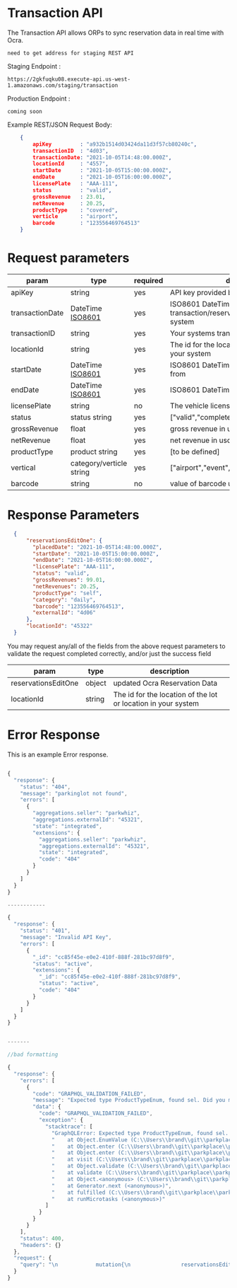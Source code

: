# Transaction API

The Transaction API allows ORPs to sync reservation data in real time with Ocra. 

`need to get address for staging REST API`

Staging Endpoint : 

```
https://2gkfuqku08.execute-api.us-west-1.amazonaws.com/staging/transaction
```

Production Endpoint : 

```
coming soon
```

Example REST/JSON Request Body: 

```JSON
    {
        apiKey         : "a932b1514d03424da11d3f57cb80240c",
        transactionID  : "4d03",
        transactionDate: "2021-10-05T14:48:00.000Z",
        locationId     : "4557",
        startDate      : "2021-10-05T15:00:00.000Z", 
        endDate        : "2021-10-05T16:00:00.000Z",
        licensePlate   : "AAA-111",
        status         : "valid",
        grossRevenue   : 23.01,
        netRevenue     : 20.25,
        productType    : "covered",
        verticle       : "airport",
        barcode        : "123556469764513"
    }
```


# Request parameters

|param          |type           |required|description|
|-----          |----           |--------|-----------|
|apiKey         |string         |yes     | API key provided by Ocra|
|transactionDate|DateTime [ISO8601](https://developer.mozilla.org/en-US/docs/Web/JavaScript/Reference/Global_Objects/Date/toISOString)|yes     | ISO8601 DateTime the transaction/reservation occurred in your system|
|transactionID  |string         |yes     | Your systems transaction/reservation ID|
|locationId     |string         |yes     | The id for the location of the lot or location in your system|
|startDate      |DateTime [ISO8601](https://developer.mozilla.org/en-US/docs/Web/JavaScript/Reference/Global_Objects/Date/toISOString)|yes     | ISO8601 DateTime the reservation starts from|
|endDate        |DateTime [ISO8601](https://developer.mozilla.org/en-US/docs/Web/JavaScript/Reference/Global_Objects/Date/toISOString)|yes     | ISO8601 DateTime the reservation ends|
|licensePlate   |string         |no      | The vehicle license plate|
|status         |status string  |yes     | ["valid","completed","cancelled","refunded"]|
|grossRevenue   |float     |yes     | gross revenue in usd without currency mark|
|netRevenue     |float     |yes     | net revenue in usd without currency mark|
|productType    |product string |yes     | [to be defined]|
|vertical       |category/verticle string|yes     | ["airport","event","transient","monthly"]|
|barcode        |string         |no      | value of barcode used with reservation|

# Response Parameters

```JSON
  {
      "reservationsEditOne": {
        "placedDate": "2021-10-05T14:48:00.000Z",
        "startDate": "2021-10-05T15:00:00.000Z",
        "endDate": "2021-10-05T16:00:00.000Z",
        "licensePlate": "AAA-111",
        "status": "valid",
        "grossRevenues": 99.01,
        "netRevenues": 20.25,
        "productType": "self",
        "category": "daily",
        "barcode": "123556469764513",
        "externalId": "4d06"
      },
      "locationId": "45322"
  }

```

You may request any/all of the fields from the above request parameters to validate the request completed correctly, and/or just the success field

|param          |type           |description|
|-----          |----           |-----------|
|reservationsEditOne|object     |updated Ocra Reservation Data|
|locationId         |string     |The id for the location of the lot or location in your system|

# Error Response

This is an example Error response. 

```js

{
  "response": {
    "status": "404",
    "message": "parkinglot not found",
    "errors": [
      {
        "aggregations.seller": "parkwhiz",
        "aggregations.externalId": "45321",
        "state": "integrated",
        "extensions": {
          "aggregations.seller": "parkwhiz",
          "aggregations.externalId": "45321",
          "state": "integrated",
          "code": "404"
        }
      }
    ]
  }
}

------------

{
  "response": {
    "status": "401",
    "message": "Invalid API Key",
    "errors": [
      {
        "_id": "cc85f45e-e0e2-410f-888f-281bc97d8f9",
        "status": "active",
        "extensions": {
          "_id": "cc85f45e-e0e2-410f-888f-281bc97d8f9",
          "status": "active",
          "code": "404"
        }
      }
    ]
  }
}


-------

//bad formatting

{
  "response": {
    "errors": [
      {
        "code": "GRAPHQL_VALIDATION_FAILED",
        "message": "Expected type ProductTypeEnum, found sel. Did you mean the enum value self?",
        "data": {
          "code": "GRAPHQL_VALIDATION_FAILED",
          "exception": {
            "stacktrace": [
              "GraphQLError: Expected type ProductTypeEnum, found sel. Did you mean the enum value self?",
              "    at Object.EnumValue (C:\\Users\\brand\\git\\parkplace\\parkplace-graph\\node_modules\\graphql\\validation\\rules\\ValuesOfCorrectType.js:112:29)",
              "    at Object.enter (C:\\Users\\brand\\git\\parkplace\\parkplace-graph\\node_modules\\graphql\\language\\visitor.js:324:29)",
              "    at Object.enter (C:\\Users\\brand\\git\\parkplace\\parkplace-graph\\node_modules\\graphql\\language\\visitor.js:375:25)",
              "    at visit (C:\\Users\\brand\\git\\parkplace\\parkplace-graph\\node_modules\\graphql\\language\\visitor.js:242:26)",
              "    at Object.validate (C:\\Users\\brand\\git\\parkplace\\parkplace-graph\\node_modules\\graphql\\validation\\validate.js:73:24)",
              "    at validate (C:\\Users\\brand\\git\\parkplace\\parkplace-graph\\node_modules\\apollo-server-core\\src\\requestPipeline.ts:536:14)",
              "    at Object.<anonymous> (C:\\Users\\brand\\git\\parkplace\\parkplace-graph\\node_modules\\apollo-server-core\\src\\requestPipeline.ts:302:32)",
              "    at Generator.next (<anonymous>)",
              "    at fulfilled (C:\\Users\\brand\\git\\parkplace\\parkplace-graph\\node_modules\\apollo-server-core\\dist\\requestPipeline.js:5:58)",
              "    at runMicrotasks (<anonymous>)"
            ]
          }
        }
      }
    ],
    "status": 400,
    "headers": {}
  },
  "request": {
    "query": "\n            mutation{\n                reservationsEditOne(  \n                        id:\"fd4dd20c-0003-4b84-aade-17acf99ada19\", \n                        input: { \n                            parkingLotId: \"d1c654b0-cfa2-4d7b-81c0-5fec7e731f5d\", \n                            placedDate:\"2021-10-05T14:48:00.000Z\",\n                            startDate: \"2021-10-05T15:00:00.000Z\", \n                            endDate: \"2021-10-05T16:00:00.000Z\", \n                            licensePlate: \"AAA-111\",\n                            status:valid,\n                            grossRevenues: 99.01,\n                            netRevenues: 20.25,\n                            productType: sel,\n                            category: daily,\n                            barcode: \"123556469764513\",\n                            seller:parkwhiz,\n                            externalId:\"4d06\"\n                        }\n                    \n                ){\n                    placedDate\n                    startDate\n                    endDate\n                    licensePlate\n                    status\n                    grossRevenues\n                    netRevenues\n                    productType\n                    category\n                    barcode\n                    externalId\n                }\n            }\n        "
  }
}

```
